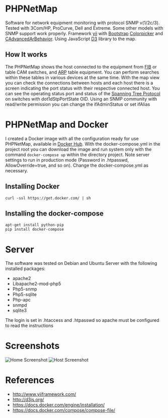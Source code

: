 # PHPNetMap

Software for network equipment monitoring with protocol
SNMP v(1/2c/3). Tested with 3Com/HP, ProCurve, Dell and Extreme.
Some other models with SNMP support work properly.
Framework [yii](http://www.yiiframework.com/) with
[Bootstrap](http://www.yiiframework.com/extension/bootstrap)
[Colorpicker](http://www.yiiframework.com/extension/colorpicker) and
[CAdvancedArBehavior](http://www.yiiframework.com/extension/cadvancedarbehavior).
Using JavaScript [D3](http://d3js.org/) library  to the map.


## How It works

The PHPNetMap shows the host connected to the equipment from [FIB](https://en.wikipedia.org/wiki/Forwarding_information_base)
or table CAM switches, and [ARP](https://en.wikipedia.org/wiki/Address_Resolution_Protocol) table 
equipment. You can perform searches within these tables in various
devices at the same time. With the map view you can check
the connections between hosts and each host there is a screen indicating the 
port status with their respective connected host. You can see the operating 
status port and status of the [Spanning Tree Protocol](https://en.wikipedia.org/wiki/Spanning_Tree_Protocol) 
on switches with dot1dStpPortState OID. Using an SNMP community with read/write 
permission you can change the ifAdminStatus or set ifAlias


# PHPNetMap and Docker

I created a Docker image with all the configuration ready for use PHPNetMap,
available in [Docker Hub](https://hub.docker.com/r/marcelofmatos/phpnetmap/).
With the docker-compose.yml in the project root you can download the image and run
system only with the command `docker-compose up` within the directory
project. Note server settings to run in production mode (Password in .htpasswd, 
AllowOverride=true, and so on). Change the docker-compose.yml as necessary.

## Installing Docker
```
curl -ssl https://get.docker.com/ | sh
```

## Installing the docker-compose

```
apt-get install python-pip
pip install docker-compose
```


# Server

The software was tested on Debian and Ubuntu Server with the following installed packages:

* apache2
* Libapache2-mod-php5
* Php5-snmp
* Php5-sqlite
* Php-apc
* snmpd
* sqlite3

The login is set in .htaccess and .htpasswd so apache must be
configured to read the instructions


# Screenshots

![Home Screenshot](https://raw.githubusercontent.com/marcelofmatos/phpnetmap/master/images/screenshot_home.png)
![Host Screenshot](https://raw.githubusercontent.com/marcelofmatos/phpnetmap/master/images/screenshot_host.png)


# References
* http://www.yiiframework.com/
* http://d3js.org/
* https://docs.docker.com/engine/installation/
* https://docs.docker.com/compose/compose-file/
